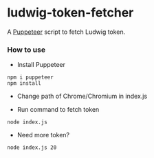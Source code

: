 # ludwig-token-fetcher

A [Puppeteer](https://github.com/GoogleChrome/puppeteer) script to fetch Ludwig token.

### How to use

- Install Puppeteer
```
npm i puppeteer
npm install
```

- Change path of Chrome/Chromium in index.js

- Run command to fetch token
```
node index.js
```
- Need more token?
```
node index.js 20
```
